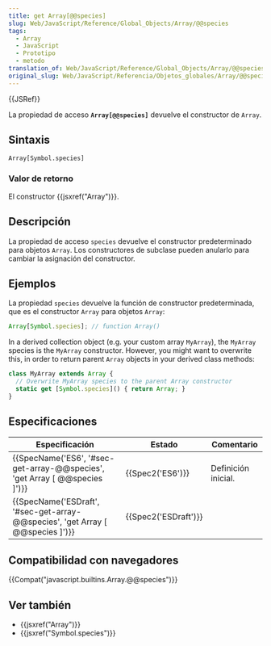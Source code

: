 ```yaml
---
title: get Array[@@species]
slug: Web/JavaScript/Reference/Global_Objects/Array/@@species
tags:
  - Array
  - JavaScript
  - Prototipo
  - metodo
translation_of: Web/JavaScript/Reference/Global_Objects/Array/@@species
original_slug: Web/JavaScript/Referencia/Objetos_globales/Array/@@species
---
```


{{JSRef}}

La propiedad de acceso **`Array[@@species]`** devuelve el constructor de `Array`.

## Sintaxis

```
Array[Symbol.species]
```

### Valor de retorno

El constructor {{jsxref("Array")}}.

## Descripción

La propiedad de acceso `species` devuelve el constructor predeterminado para objetos `Array`. Los constructores de subclase pueden anularlo para cambiar la asignación del constructor.

## Ejemplos

La propiedad `species` devuelve la función de constructor predeterminada, que es el constructor `Array` para objetos `Array`:

```js
Array[Symbol.species]; // function Array()
```

In a derived collection object (e.g. your custom array `MyArray`), the `MyArray` species is the `MyArray` constructor. However, you might want to overwrite this, in order to return parent `Array` objects in your derived class methods:

```js
class MyArray extends Array {
  // Overwrite MyArray species to the parent Array constructor
  static get [Symbol.species]() { return Array; }
}
```

## Especificaciones

| Especificación                                                                                           | Estado                       | Comentario          |
| -------------------------------------------------------------------------------------------------------- | ---------------------------- | ------------------- |
| {{SpecName('ES6', '#sec-get-array-@@species', 'get Array [ @@species ]')}}     | {{Spec2('ES6')}}         | Definición inicial. |
| {{SpecName('ESDraft', '#sec-get-array-@@species', 'get Array [ @@species ]')}} | {{Spec2('ESDraft')}} |                     |

## Compatibilidad con navegadores

{{Compat("javascript.builtins.Array.@@species")}}

## Ver también

- {{jsxref("Array")}}
- {{jsxref("Symbol.species")}}
